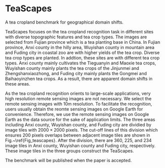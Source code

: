 # TeaScapes
A tea cropland benchmark for geographical domain shifts. 

TeaScapes focuses on the tea cropland recognition task in different sites with diverse topographic features and tea crop types. The images are selected from Fujian province which is a tea planting base in China. In Fujian province, Anxi county in the hilly area, Wuyishan county in mountain area and Fuding city in coastal zoo are with higher yields of the tea crop. Diverse tea crop types are planted. In addtion, these sites are with different tea crop types. Anxi county mainly cultivates the Tieguanyin and Maoxie tea crops, Wuyishan county mainly plants the tea crops of the Jinjunmei and Zhengshanxiaozhong, and Fuding city mainly plants the Gongmei and Baihaoyinzhen tea crops. As a result, there are apparent domain shifts in these areas. 

As the tea cropland recognition orients to large-scale applications, very high resolution remote sensing images are not necessary. We select the remote sensing images with 10m resolution. To facilitate the recognition, users usually obtain the reomte sensing images on Google Earth for convenience. Therefore, we use the remote sensing images on Google Earth as the data source for the sake of application limits. The three areas including Anxi county, Wuyishan county, and Fuding city are dividied by image tiles with $2000\times 2000$ pixels. The cut-off lines of this division which ensures 200 pixels overlaps between adjacent image tiles are shown in Fig.~\ref{Fig_teascapes}. After the division, there are 360, 225, and 234 image tiles in Anxi county, Wuyishan county and Fuding city, respectively. These image tiles in the three groups construct the TeaScapes. 


The benchmark will be published when the paper is accepted. 

